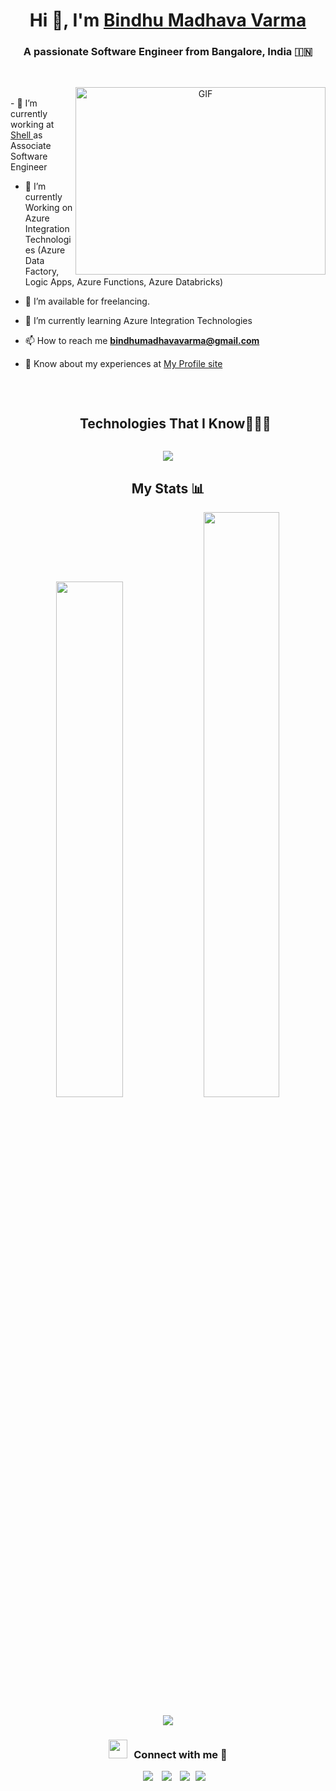 <h1 align="center">Hi 👋, I'm <a href="https://bindhumadhav.in/" target="blank">
Bindhu Madhava Varma</a></h1>
<h3 align="center">A passionate Software Engineer from Bangalore, India &#127470;&#127475</h3>
<br/>

<p>
  
<a target="_blank" align="center">
  <img align="right" top="500" height="300" width="400" alt="GIF" src="https://media.giphy.com/media/SWoSkN6DxTszqIKEqv/giphy.gif">
</a>
<br/>
- 🔭 I’m currently working at <a href="https://shell.com" target="blank">Shell </a> as Associate Software Engineer

- 🌱 I’m currently Working on Azure Integration Technologies (Azure Data Factory, Logic Apps, Azure Functions, Azure Databricks)

- 🤝 I’m available for freelancing.

- 🌱 I’m currently learning Azure Integration Technologies

- 📫 How to reach me **bindhumadhavavarma@gmail.com**

- 📄 Know about my experiences at <a href="https://bindhumadhav.in" target="blank">My Profile site</a>
<br/>
</p>

<div id="user-content-toc">
  <ul align="center">
    <summary><h2 style="display: inline-block">Technologies That I Know👨🏻‍💻</h2></summary>
  </ul>
</div>
<!--tech stack icons-->
<p align="center">
  <a href="https://skillicons.dev">
    <img src="https://skillicons.dev/icons?i=androidstudio,azure,bootstrap,c,cs,cloudflare,css,dart,discord,docker,dotnet,express,figma,firebase,flask,flutter,git,github,html,java,js,jquery,mongodb,mysql,nodejs,php,postgres,postman,py,r,react,redux,sass,tailwind,ts,visualstudio,vscode" />
  </a>
</p>
<h2 align="center">My Stats 📊</h2>
<p align="center">
  <img style="width:46%" src="https://github-readme-stats.vercel.app/api?username=bindhumadhavavarma&theme=vue-dark&show_icons=true&hide_border=true&count_private=true"/>
  <img style="width:49%" src="https://github-readme-streak-stats.herokuapp.com/?user=bindhumadhavavarma&theme=vue-dark&hide_border=true" />
</p>
<p align="center">
   <img src="https://github-readme-stats.vercel.app/api/top-langs/?username=bindhumadhavavarma&theme=vue-dark&show_icons=true&hide_border=true&layout=donut&langs_count=10" />
</p>


<h3 align="center" > <img src="https://media.giphy.com/media/iY8CRBdQXODJSCERIr/giphy.gif" width="30" height="30" style="margin-right: 10px;">Connect with me 🤝 </h3>

<p align="center">

 <div align="center"  class="icons-social" style="margin-left: 10px;">
        <a style="margin-left: 10px;"  target="_blank" href="https://www.linkedin.com/in/cbmvarma/">
			<img src="https://img.icons8.com/doodle/40/000000/linkedin--v2.png"></a>
        <a style="margin-left: 10px;" target="_blank" href="https://github.com/bindhumadhavavarma">
		<img src="https://img.icons8.com/doodle/40/000000/github--v1.png"></a>
        <a style="margin-left: 10px;" target="_blank" href="https://instagram.com/bindhu_madhav_varma">
			<img src="https://img.icons8.com/doodle/40/000000/instagram-new--v2.png"></a>
		<a style="margin-left: 5px;" target="_blank" href="https://bindhumadhav.in">
					<img src="https://img.icons8.com/dusk/40/000000/domain.png" ></a>
      </div>

</p>
